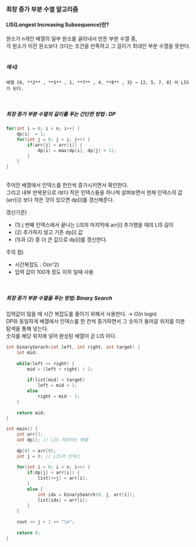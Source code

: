 ### 최장 증가 부분 수열 알고리즘
#### LIS(Longest Increasing Subsequence)란?
원소가 n개인 배열의 일부 원소를 골라내서 만든 부분 수열 중,
<br />
각 원소가 이전 원소보다 크다는 조건을 만족하고 그 길이가 최대인 부분 수열을 뜻한다.
<br />
<br />
##### 예시)
    배열 {6, **2** , **5** , 1, **7** , 4, **8** , 3} → {2, 5, 7, 8} 이 LIS가 된다.
<br />

##### 최장 증가 부분 수열의 길이를 푸는 간단한 방법 : DP
```c++
for(int i = 0; i < n; i++) {
    dp[i]  = 1;
    for(int j = 0; j < i; j++) {
        if(arr[j] < arr[i]) {
            dp[i] = max(dp[i], dp[j] + 1);
        }
    }
}
```
<br />
주어진 배열에서 인덱스를 한칸씩 증가시키면서 확인한다.  
<br />
그리고 내부 반복문으로 i보다 작은 인덱스들을 하나씩 살펴보면서 현재 인덱스의 값(arr[i]) 보다 작은 것이 있으면 dp[i]를 갱신해준다.
<br />

갱신기준)
* (1) j 번째 인덱스에서 끝나는 LIS의 마지막에 arr[i] 추가했을 때의 LIS 길이
* (2) 추가하지 않고 기존 dp[i] 값
* (1)과 (2) 중 더 큰 값으로 dp[i]를 갱신한다.

주의 점) 
* 시간복잡도 : O(n^2) 
* 입력 값이 100개 정도 이하 일때 사용

<br />

##### 최장 증가 부분 수열을 푸는 방법: Binary Search
입력값이 많을 때 시간 복잡도를 줄이기 위해서 사용한다. → O(n logn)
<br />
DP와 동일하게 배열에서 인덱스를 한 칸씩 증가하면서 그 숫자가 들어갈 위치를 이분 탐색을 통해 넣는다.
<br />
숫자를 해당 위치에 넣어 완성된 배열이 곧 LIS 이다.
<br />

```c++
int binarySerach(int left, int right, int target) {
    int mid;
    
    while(left <= right) {
        mid = (left + right) / 2;
        
        if(list[mid] < target) 
            left = mid + 1;
        else
            right = mid - 1;
    }
    
    return mid;
}

int main() {
    int arr[];
    int dp[]; // LIS 저장하는 배열
    
    dp[0] = arr[0];
    int j = 0; // LIS의 인덱스
    
    for(int i = 0; i < n; i++) {
        if(dp[j] < arr[i]) {
            list[++j] = arr[i];
        }
        else {
            int idx = binarySearch(0, j, arr[i]);
            list[idx] = arr[i];
        }
    }
    
    cout << j + 1 << "\n";
    
    return 0;
}
```
